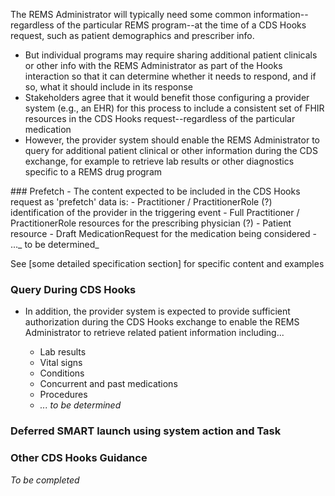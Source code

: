 The REMS Administrator will typically need some common information--regardless of the particular REMS program--at the time of a CDS Hooks request, such as patient demographics and prescriber info.

- But individual programs may require sharing additional patient clinicals or other info with the REMS Administrator as part of the Hooks interaction so that it can determine whether it needs to respond, and if so, what it should include in its response
- Stakeholders agree that it would benefit those configuring a provider system (e.g., an EHR) for this process to include a consistent set of FHIR resources in the CDS Hooks request--regardless of the particular medication
- However, the provider system should enable the REMS Administrator to query for additional patient clinical or other information during the CDS exchange, for example to retrieve lab results or other diagnostics specific to a REMS drug program

<p></p>
### Prefetch
- The content expected to be included in the CDS Hooks request as 'prefetch' data is:
  - Practitioner / PractitionerRole (?) identification of the provider in the triggering event
  - Full Practitioner / PractitionerRole resources for the prescribing physician (?)
  - Patient resource
  - Draft MedicationRequest for the medication being considered
  - ..._ to be determined_

See [some detailed specification section] for specific content and examples

<p></p>

### Query During CDS Hooks
- In addition, the provider system is expected to provide sufficient authorization during the CDS Hooks exchange to enable the REMS Administrator to retrieve related patient information including...
  - Lab results
  - Vital signs
  - Conditions
  - Concurrent and past medications
  - Procedures
  - _... to be determined_
  
  <p></p>
  
### Deferred SMART launch using system action and Task

  <p></p>
  
### Other CDS Hooks Guidance

_To be completed_

<p></p>
<p></p>
